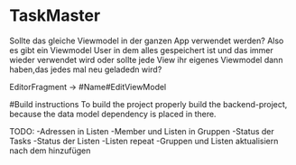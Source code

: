 # TaskMaster

Sollte das gleiche Viewmodel in der ganzen App verwendet werden?
Also es gibt ein Viewmodel User in dem alles gespeichert ist und das immer wieder verwendet wird oder sollte jede View ihr eigenes Viewmodel dann haben,das jedes mal neu geladedn wird?

EditorFragment -> #Name#EditViewModel


#Build instructions
To build the project properly build the backend-project, because the data model dependency is placed in there.



TODO:
-Adressen in Listen
-Member und Listen in Gruppen
-Status der Tasks
-Status der Listen
-Listen repeat
-Gruppen und Listen aktualisiern nach dem hinzufügen